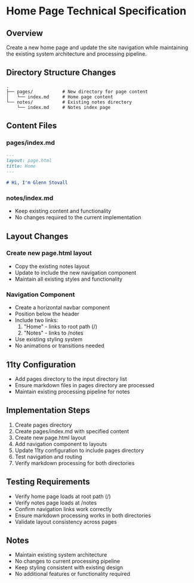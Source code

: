 # Home Page Technical Specification

## Overview
Create a new home page and update the site navigation while maintaining the existing system architecture and processing pipeline.

## Directory Structure Changes
```
.
├── pages/           # New directory for page content
│   └── index.md     # Home page content
└── notes/           # Existing notes directory
    └── index.md     # Notes index page
```

## Content Files

### pages/index.md
```markdown
---
layout: page.html
title: Home
---

# Hi, I'm Glenn Stovall
```

### notes/index.md
- Keep existing content and functionality
- No changes required to the current implementation

## Layout Changes

### Create new page.html layout
- Copy the existing notes layout
- Update to include the new navigation component
- Maintain all existing styles and functionality

### Navigation Component
- Create a horizontal navbar component
- Position below the header
- Include two links:
  1. "Home" - links to root path (/)
  2. "Notes" - links to /notes
- Use existing styling system
- No animations or transitions needed

## 11ty Configuration
- Add pages directory to the input directory list
- Ensure markdown files in pages directory are processed
- Maintain existing processing pipeline for notes

## Implementation Steps
1. Create pages directory
2. Create pages/index.md with specified content
3. Create new page.html layout
4. Add navigation component to layouts
5. Update 11ty configuration to include pages directory
6. Test navigation and routing
7. Verify markdown processing for both directories

## Testing Requirements
- Verify home page loads at root path (/)
- Verify notes page loads at /notes
- Confirm navigation links work correctly
- Ensure markdown processing works in both directories
- Validate layout consistency across pages

## Notes
- Maintain existing system architecture
- No changes to current processing pipeline
- Keep styling consistent with existing design
- No additional features or functionality required